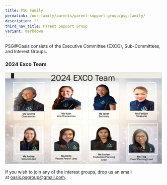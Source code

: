 ```yaml
---
title: PSG Family
permalink: /our-family/parents/parent-support-group/psg-family/
description: ""
third_nav_title: Parent Support Group
variant: markdown
---
```

PSG@Oasis consists of the Executive Committee (EXCO), Sub-Committees, and Interest Groups.

### 2024 Exco Team

![](/images/psgexco2024.JPG)

If you wish to join any of the interest groups, drop us an email at [oasis.psgroup@gmail.com](mailto:oasis.psgroup@gmail.com).
